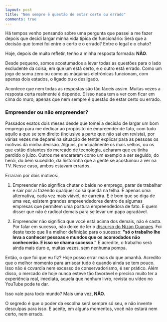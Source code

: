 ```yaml
---
layout: post
title: "Nem sempre é questão de estar certo ou errado"
comments: true
---
```


Há tempos venho pensando sobre uma pergunta que passei a me fazer depois que decidi largar minha vida típica de funcionário: Será que a decisão que tomei foi entre o certo e o errado? Entre o legal e o chato?

Hoje, depois de muito refletir, tenho a minha resposta formada: **NÃO**.

Desde pequeno, somos acostumados a levar todas as questões para o lado excludente da coisa, em que um está certo, e o outro está errado. Como um jogo de soma zero ou como as máquinas eletrônicas funcionam, com apenas dois estados, o ligado ou o desligado.

Acontece que nem todas as respostas são tão fáceis assim. Muitas vezes a resposta certa realmente é depende. E isso nada tem a ver com ficar em cima do muro, apenas que nem sempre é questão de estar certo ou errado.

### Empreender ou não empreender?

Passados exatos dois meses desde que tomei a decisão de largar um bom emprego para me dedicar ao propósito de empreender de fato, com tudo aquilo a que se tem direito (inclusive a parte que não sai em revista), por várias vezes me deparei na situação de tentar explicar para as pessoas os motivos da minha decisão. Alguns, principalmente os mais velhos, ou os que estão distantes do mercado de tecnologia, acharam que eu tinha perdido o juízo. Outros me encararam como um exemplo a ser seguido, do herói, do bem sucedido, da historinha que a gente se acostumou a ver na TV. Nesse caso, ambos estavam errados.

Erraram por dois motivos:

1. Empreender não significa chutar o balde no emprego, parar de trabalhar e sair por aí fazendo qualquer coisa que dá na telha. É apenas uma alternativa, cada vez mais viável, de carreira. E é bom que se diga de uma vez, existem grandes empreendedores dentro de algumas empresas que permitem uma postura empreendedora de fato. E quem disser que não é radical demais para se levar um papo agradável.

2. Empreender não significa que você está acima dos demais, não é casta. Por falar em sucesso, não deixe de ler o [discurso do Nizan Guanaes](http://www.administradores.com.br/artigos/carreira/sucesso-nizan-guanaes/12199/). Foi deste texto que li a melhor definição para o sucesso: __"só o trabalho lhe leva a conhecer pessoas e mundos que os acomodados não conhecerão. E isso se chama sucesso."__ E acredite, o trabalho será ainda mais duro e, muitas vezes, sem nenhuma pompa.

Então, o que foi que eu fiz? Hoje posso errar mais do que amanhã. Acredito que o melhor momento para arriscar tudo é quando ainda se tem pouco. Isso não é covardia nem excesso de conservadorismo, é ser prático. Além disso, o mercado de hoje nunca esteve tão favorável e preciso muito ter a experiência real, imediata, aquela que nenhum livro, revista ou vídeo no YouTube pode te dar.

Isso vale para todo mundo? Mais uma vez, **NÃO**.

O segredo é que o poder da escolha será sempre só seu, e não invente desculpas para isso. E aceite, em alguns momentos, você não estará nem certo, nem errado.
